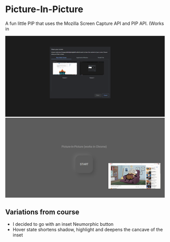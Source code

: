 # Picture-In-Picture

A fun little PIP that uses the Mozilla Screen Capture API and PIP API.
(Works in

![Screenshot](https://github.com/ShawnGillespie/picture-in-picture/blob/master/Screenshot_1.png)
![Screenshot](https://github.com/ShawnGillespie/picture-in-picture/blob/master/Screenshot.png)

## Variations from course
* I decided to go with an inset Neumorphic button
* Hover state shortens shadow, highlight and deepens the cancave of the inset
